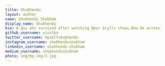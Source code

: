 ```yaml
---
title: Shubhendu
layout: author
name: Shubhendu Shubham
display_name: Shubhendu
bio: A guy who survived after watching Bear Grylls shows,Now He writes code for survial.
github_username: sivolko
twitter_username: myselfshubhendu
instagram_username: shubhendushubham
linkedin_username: shubhendu-shubham
medium_username: shubhendushubham
photo: img/bg-img/3.jpg
---
```


